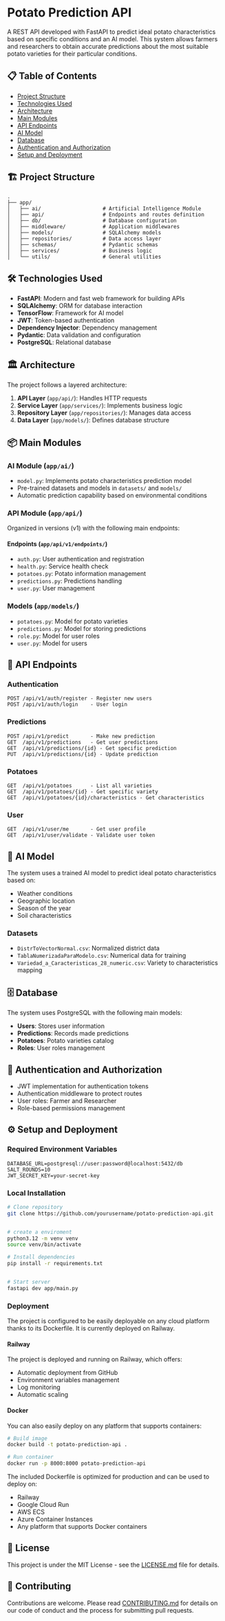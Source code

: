 # Potato Prediction API

A REST API developed with FastAPI to predict ideal potato characteristics based on specific conditions and an AI model. This system allows farmers and researchers to obtain accurate predictions about the most suitable potato varieties for their particular conditions.

## 📋 Table of Contents

- [Project Structure](#project-structure)
- [Technologies Used](#technologies-used)
- [Architecture](#architecture)
- [Main Modules](#main-modules)
- [API Endpoints](#api-endpoints)
- [AI Model](#ai-model)
- [Database](#database)
- [Authentication and Authorization](#authentication-and-authorization)
- [Setup and Deployment](#setup-and-deployment)

## 🏗️ Project Structure

```
.
├── app/
│   ├── ai/                    # Artificial Intelligence Module
│   ├── api/                   # Endpoints and routes definition
│   ├── db/                    # Database configuration
│   ├── middleware/            # Application middlewares
│   ├── models/                # SQLAlchemy models
│   ├── repositories/          # Data access layer
│   ├── schemas/               # Pydantic schemas
│   ├── services/              # Business logic
│   └── utils/                 # General utilities
```

## 🛠️ Technologies Used

- **FastAPI**: Modern and fast web framework for building APIs
- **SQLAlchemy**: ORM for database interaction
- **TensorFlow**: Framework for AI model
- **JWT**: Token-based authentication
- **Dependency Injector**: Dependency management
- **Pydantic**: Data validation and configuration
- **PostgreSQL**: Relational database

## 🏛️ Architecture

The project follows a layered architecture:

1. **API Layer** (`app/api/`): Handles HTTP requests
2. **Service Layer** (`app/services/`): Implements business logic
3. **Repository Layer** (`app/repositories/`): Manages data access
4. **Data Layer** (`app/models/`): Defines database structure

## 📦 Main Modules

### AI Module (`app/ai/`)
- `model.py`: Implements potato characteristics prediction model
- Pre-trained datasets and models in `datasets/` and `models/`
- Automatic prediction capability based on environmental conditions

### API Module (`app/api/`)
Organized in versions (v1) with the following main endpoints:

#### Endpoints (`app/api/v1/endpoints/`)
- `auth.py`: User authentication and registration
- `health.py`: Service health check
- `potatoes.py`: Potato information management
- `predictions.py`: Predictions handling
- `user.py`: User management

### Models (`app/models/`)
- `potatoes.py`: Model for potato varieties
- `predictions.py`: Model for storing predictions
- `role.py`: Model for user roles
- `user.py`: Model for users

## 🔄 API Endpoints

### Authentication
```
POST /api/v1/auth/register - Register new users
POST /api/v1/auth/login    - User login
```

### Predictions
```
POST /api/v1/predict       - Make new prediction
GET  /api/v1/predictions   - Get user predictions
GET  /api/v1/predictions/{id} - Get specific prediction
PUT  /api/v1/predictions/{id} - Update prediction
```

### Potatoes
```
GET  /api/v1/potatoes      - List all varieties
GET  /api/v1/potatoes/{id} - Get specific variety
GET  /api/v1/potatoes/{id}/characteristics - Get characteristics
```

### User
```
GET  /api/v1/user/me       - Get user profile
GET  /api/v1/user/validate - Validate user token
```

## 🧠 AI Model

The system uses a trained AI model to predict ideal potato characteristics based on:

- Weather conditions
- Geographic location
- Season of the year
- Soil characteristics

### Datasets
- `DistrToVectorNormal.csv`: Normalized district data
- `TablaNumerizadaParaModelo.csv`: Numerical data for training
- `Variedad_a_Caracteristicas_28_numeric.csv`: Variety to characteristics mapping

## 🗄️ Database

The system uses PostgreSQL with the following main models:

- **Users**: Stores user information
- **Predictions**: Records made predictions
- **Potatoes**: Potato varieties catalog
- **Roles**: User roles management

## 🔐 Authentication and Authorization

- JWT implementation for authentication tokens
- Authentication middleware to protect routes
- User roles: Farmer and Researcher
- Role-based permissions management

## ⚙️ Setup and Deployment

### Required Environment Variables
```
DATABASE_URL=postgresql://user:password@localhost:5432/db
SALT_ROUNDS=10
JWT_SECRET_KEY=your-secret-key
```

### Local Installation
```bash
# Clone repository
git clone https://github.com/yourusername/potato-prediction-api.git


# create a enviroment
python3.12 -m venv venv
source venv/bin/activate

# Install dependencies
pip install -r requirements.txt


# Start server
fastapi dev app/main.py
```

### Deployment

The project is configured to be easily deployable on any cloud platform thanks to its Dockerfile. It is currently deployed on Railway.

#### Railway
The project is deployed and running on Railway, which offers:
- Automatic deployment from GitHub
- Environment variables management
- Log monitoring
- Automatic scaling

#### Docker
You can also easily deploy on any platform that supports containers:

```bash
# Build image
docker build -t potato-prediction-api .

# Run container
docker run -p 8000:8000 potato-prediction-api
```

The included Dockerfile is optimized for production and can be used to deploy on:
- Railway
- Google Cloud Run
- AWS ECS
- Azure Container Instances
- Any platform that supports Docker containers

## 📝 License

This project is under the MIT License - see the [LICENSE.md](LICENSE.md) file for details.

## 👥 Contributing

Contributions are welcome. Please read [CONTRIBUTING.md](CONTRIBUTING.md) for details on our code of conduct and the process for submitting pull requests.

